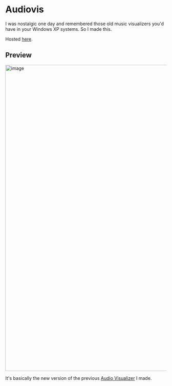 # Audiovis

I was nostalgic one day and remembered those old music visualizers you'd have in your Windows XP systems. So I made this.

Hosted [here](https://audiovis-wheat.vercel.app/).

## Preview

<img width="1919" height="954" alt="image" src="https://github.com/user-attachments/assets/8d6512d3-8d14-449e-9101-bd341d0c43c6" />

It's basically the new version of the previous [Audio Visualizer](https://github.com/Yug34/audio-visualizer) I made.
